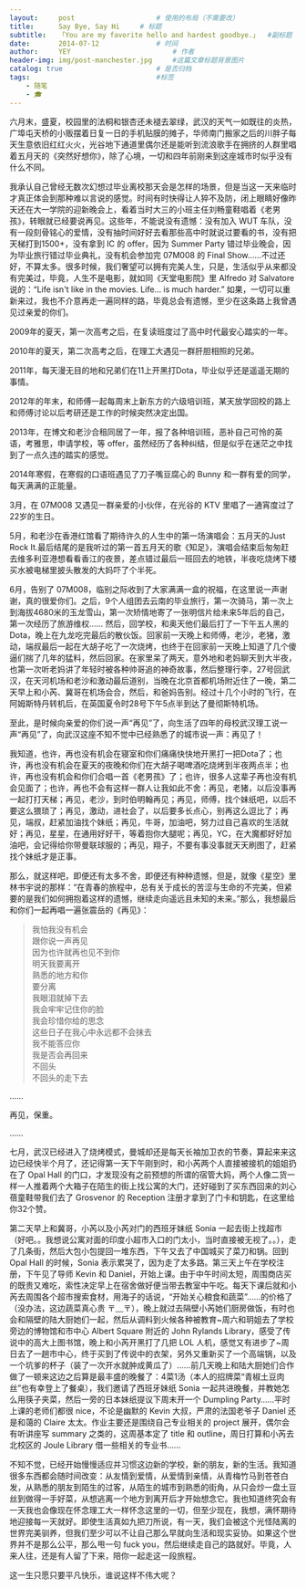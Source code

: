 ```yaml
---
layout:     post   				    # 使用的布局（不需要改）
title:      Say Bye, Say Hi   	# 标题 
subtitle:   「You are my favorite hello and hardest goodbye.」  #副标题
date:       2014-07-12 				# 时间
author:     YEY 						# 作者
header-img: img/post-manchester.jpg 	#这篇文章标题背景图片
catalog: true 						# 是否归档
tags:								#标签
    - 随笔
    - 🎓
---
```


六月末，盛夏，校园里的法桐和银杏还未褪去翠绿，武汉的天气一如既往的炎热，广埠屯天桥的小贩摆着日复一日的手机贴膜的摊子，华师南门搬家之后的川胖子每天生意依旧红红火火，光谷地下通道里偶尔还是能听到流浪歌手在拥挤的人群里唱着五月天的《突然好想你》，除了心境，一切和四年前刚来到这座城市时似乎没有什么不同。

我承认自己曾经无数次幻想过毕业离校那天会是怎样的场景，但是当这一天来临时才真正体会到那种难以言说的感觉。时间有时快得让人猝不及防，闭上眼睛好像昨天还在大一学院的迎新晚会上，看着当时大三的小班主任刘畅童鞋唱着《老男孩》，转眼就已经要说再见。这些年，不能说没有遗憾：没有加入 WUT 车队，没有一段刻骨铭心的爱情，没有抽时间好好去看那些高中时就说过要看的书，没有把天梯打到1500+，没有拿到 IC 的 offer，因为 Summer Party 错过毕业晚会，因为毕业旅行错过毕业典礼，没有机会参加完 07M008 的 Final Show……不过还好，不算太多。很多时候，我们奢望可以拥有完美人生，只是，生活似乎从来都没有完美过，毕竟，人生不是电影，就如同《天堂电影院》里 Alfredo 对 Salvatore 说的：“Life isn't like in the movies. Life... is much harder.” 如果，一切可以重新来过，我也不介意再走一遍同样的路，毕竟总会有遗憾，至少在这条路上我曾遇见过亲爱的你们。

2009年的夏天，第一次高考之后，在复读班度过了高中时代最安心踏实的一年。

2010年的夏天，第二次高考之后，在理工大遇见一群肝胆相照的兄弟。

2011年，每天漫无目的地和兄弟们在11上开黑打Dota，毕业似乎还是遥遥无期的事情。

2012年的年末，和师傅一起每周末上新东方的六级培训班，某天放学回校的路上和师傅讨论以后考研还是工作的时候突然决定出国。

2013年，在博文和老沙合租同居了一年，报了各种培训班，恶补自己可怜的英语，考雅思，申请学校，等 offer，虽然经历了各种纠结，但是似乎在迷茫之中找到了一点久违的踏实的感觉。

2014年寒假，在寒假的口语班遇见了刀子嘴豆腐心的 Bunny 和一群有爱的同学，每天满满的正能量。

3月，在 07M008 又遇见一群亲爱的小伙伴，在光谷的 KTV 里唱了一通宵度过了22岁的生日。

5月，和老沙在香港红馆看了期待许久的人生中的第一场演唱会：五月天的Just Rock It.最后结尾的是我听过的第一首五月天的歌《知足》，演唱会结束后匆匆赶去维多利亚港想看看香江的夜景，差点错过最后一班回去的地铁，半夜吃烧烤下楼买水被电梯里披头散发的大妈吓了个半死。

6月，告别了 07M008，临别之际收到了大家满满一盒的祝福，在这里说一声谢谢，真的很爱你们。之后，9个人组团去云南的毕业旅行，第一次骑马，第一次上到海拔4680米的玉龙雪山，第一次矫情地寄了一张明信片给未来5年后的自己，第一次经历了旅游维权…… 然后，回学校，和奥天他们最后打了一下午五人黑的 Dota，晚上在九龙吃完最后的散伙饭。回家前一天晚上和师傅，老沙，老猪，激动，端叔最后一起在大胡子吃了一次烧烤，也终于在回家前一天晚上知道了几个傻逼们揣了几年的猛料，然后回家。在家里呆了两天，意外地和老妈聊天到大半夜，也第一次听老妈讲了年轻时被各种帅哥追的神奇故事，然后整理行李，27号回武汉，在天河机场和老沙和激动最后道别，当晚在北京首都机场附近住了一晚，第二天早上和小芮、冀哥在机场会合，然后，和爸妈告别。经过十几个小时的飞行，在阿姆斯特丹转机后，在英国夏令时28号下午5点半到达了曼彻斯特机场。

至此，是时候向亲爱的你们说一声“再见”了，向生活了四年的母校武汉理工说一声“再见”了，向武汉这座不知不觉中已经熟悉了的城市说一声：再见了！

我知道，也许，再也没有机会在寝室和你们痛痛快快地开黑打一把Dota了；也许，再也没有机会在夏天的夜晚和你们在大胡子喝啤酒吃烧烤到半夜两点半；也许，再也没有机会和你们合唱一首《老男孩》了；也许，很多人这辈子再也没有机会见面了；也许，再也不会有这样一群人让我如此不舍：再见，老猪，以后没事再一起打打天梯；再见，老沙，到时伯明翰再见；再见，师傅，找个妹纸吧，以后不要这么猥琐了；再见，激动，进社会了，以后要多长点心，别再这么逗比了；再见，端叔，赶紧加油找个妹纸；再见，牛哥，加油吧，努力过自己喜欢的生活就好；再见，星星，在通用好好干，等着抱你大腿呢；再见，YC，在大魔都好好加油吧，会记得给你带曼联球服的；再见，翔子，不要有事没事就天天刷图了，赶紧找个妹纸才是正事。

那么，就这样吧，即便还有太多不舍，即便还有种种遗憾，但是，就像《星空》里林书宇说的那样：“在青春的旅程中，总有关于成长的苦涩与生命的不完美，但紧要的是我们如何拥抱着这样的遗憾，继续走向遥远且未知的未来。”那么，我想最后和你们一起再唱一遍张震岳的《再见》：

>我怕我没有机会  
>跟你说一声再见  
>因为也许就再也见不到你  
>明天我要离开  
>熟悉的地方和你  
>要分离  
>我眼泪就掉下去  
>我会牢牢记住你的脸  
>我会珍惜你给的思念  
>这些日子在我心中永远都不会抹去  
>我不能答应你  
>我是否会再回来  
>不回头  
>不回头的走下去  

……

再见，保重。

……

七月，武汉已经进入了烧烤模式，曼城却还是每天长袖加卫衣的节奏，算起来来这边已经快半个月了，还记得第一天下午刚到时，和小芮两个人直接被接机的姐姐扔在了 Opal Hall 的门口，才发现没有之前预想的所谓的宿管大妈，两个人像二货一样一人推着两个大箱子在陌生的街上找公寓的大门，还好碰到了买东西回来的刘心蓓童鞋带我们去了 Grosvenor 的 Reception 注册才拿到了门卡和钥匙，在这里给你32个赞。

第二天早上和冀哥，小芮以及小芮对门的西班牙妹纸 Sonia 一起去街上找超市（好吧。。我想说公寓对面的印度小超市入口的门太小，当时直接被无视了。。），走了几条街，然后大包小包提回一堆东西，下午又去了中国城买了菜刀和锅。回到 Opal Hall 的时候，Sonia 表示累哭了，因为走了太多路。第三天上午在学校注册，下午见了导师 Kevin 和 Daniel，开始上课。由于中午时间太短，周围商店买的既贵又难吃，索性决定早上在宿舍做好便当带去教室中午吃。每天下课后就和小芮去周围各个超市搜索食材，用海子的话说，“开始关心粮食和蔬菜”……的价格了（没办法，这边蔬菜真心贵 〒﹏〒），晚上就过去隔壁小芮她们厨房做饭，有时也会和隔壁的陆大厨她们一起，然后从调料到火候各种被教育~周六和玥姐去了学校旁边的博物馆和市中心 Albert Square 附近的 John Rylands Library，感受了传说中的高大上图书馆，晚上和小芮开黑打了几把 LOL 人机，感觉又有进步了~周日去了一趟市中心，终于买到了传说中的衣架，另外又重新买了一个高端锅，以及一个坑爹的杯子（装了一次开水就肿成黄瓜了）……前几天晚上和陆大厨她们合作做了一顿来这边之后算是最丰盛的晚餐了：4菜1汤（本人的招牌菜“青椒土豆肉丝”也有幸登上了餐桌），我们邀请了西班牙妹纸 Sonia 一起共进晚餐，并教她怎么用筷子夹菜，然后一旁的日本妹纸提议下周末开一个 Dumpling Party……平时上课的老师们都很 nice，不论是幽默的 Kevin 大叔，严肃的法国老爷子 Daniel 还是和蔼的 Claire 太太。作业主要还是围绕自己专业相关的 project 展开，偶尔会有听讲座写 summary 之类的，这周基本定了 title 和 outline，周日打算和小芮去北校区的 Joule Library 借一些相关的专业书……

不知不觉，已经开始慢慢适应并习惯这边新的学校，新的朋友，新的生活。我知道很多东西都会随时间改变：从友情到爱情，从爱情到亲情，从青梅竹马到苍苍白发，从熟悉的朋友到陌生的过客，从陌生的城市到熟悉的街角，从只会炒一盘土豆丝到做得一手好菜，从想逃离一个地方到离开后才开始想念它。我也知道终究会有一天我也会像现在怀念理工大一样怀念这里的一切，但至少现在，我想，满怀期待地迎接每一天就好。即使生活真如九把刀所说，有一天，我们会被这个光怪陆离的世界完美驯养，但我们至少可以不让自己那么早就向生活和现实妥协。如果这个世界并不是那么公平，那么甩一句 fuck you，然后继续走自己的路就好。毕竟，人来人往，还是有人留了下来，陪你一起走这一段旅程。

这一生只愿只要平凡快乐，谁说这样不伟大呢？
